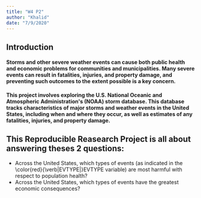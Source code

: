 ```yaml
---
title: "W4 P2"
author: "Khalid"
date: "7/9/2020"
---
```

## Introduction
#### Storms and other severe weather events can cause both public health and economic problems for communities and municipalities. Many severe events can result in fatalities, injuries, and property damage, and preventing such outcomes to the extent possible is a key concern.

#### This project involves exploring the U.S. National Oceanic and Atmospheric Administration's (NOAA) storm database. This database tracks characteristics of major storms and weather events in the United States, including when and where they occur, as well as estimates of any fatalities, injuries, and property damage.


## This Reproducible Reasearch Project is all about answering theses 2 questions:
- Across the United States, which types of events (as indicated in the \color{red}{\verb|EVTYPE|}EVTYPE variable) are most harmful with respect to population health?
- Across the United States, which types of events have the greatest economic consequences?
